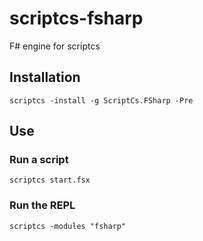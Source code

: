 scriptcs-fsharp
===============

F# engine for scriptcs

## Installation

```
scriptcs -install -g ScriptCs.FSharp -Pre
```

## Use

### Run a script

```
scriptcs start.fsx
```

### Run the REPL

```
scriptcs -modules "fsharp"
```
